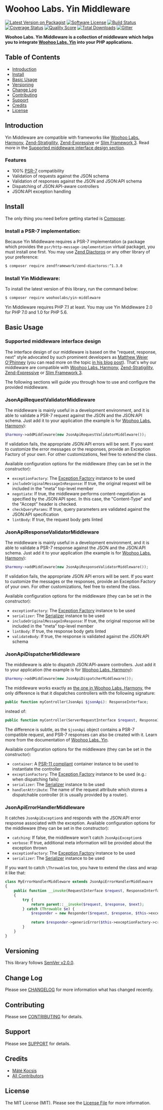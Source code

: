 # Woohoo Labs. Yin Middleware

[![Latest Version on Packagist][ico-version]][link-packagist]
[![Software License][ico-license]](LICENSE.md)
[![Build Status][ico-travis]][link-travis]
[![Coverage Status][ico-scrutinizer]][link-scrutinizer]
[![Quality Score][ico-code-quality]][link-code-quality]
[![Total Downloads][ico-downloads]][link-downloads]
[![Gitter][ico-gitter]][link-gitter]

**Woohoo Labs. Yin Middleware is a collection of middleware which helps you to integrate
[Woohoo Labs. Yin](https://github.com/woohoolabs/yin) into your PHP applications.**

## Table of Contents

* [Introduction](#introduction)
* [Install](#install)
* [Basic Usage](#basic-usage)
* [Versioning](#versioning)
* [Change Log](#change-log)
* [Contributing](#contributing)
* [Support](#support)
* [Credits](#credits)
* [License](#license)

## Introduction

Yin Middleware are compatible with frameworks like [Woohoo Labs. Harmony](https://github.com/woohoolabs/harmony),
[Zend-Stratigility](https://github.com/zendframework/zend-stratigility/), [Zend-Expressive](https://github.com/zendframework/zend-expressive/) or
[Slim Framework 3](http://www.slimframework.com/docs/concepts/middleware.html). Read more in the
[Supported middleware interface design section](#supported-middleware-interface-design).

### Features

- 100% [PSR-7](http://www.php-fig.org/psr/psr-7/) compatibility
- Validation of requests against the JSON schema
- Validation of responses against the JSON and JSON:API schema
- Dispatching of JSON:API-aware controllers
- JSON:API exception handling

## Install

The only thing you need before getting started is [Composer](http://getcomposer.org).

### Install a PSR-7 implementation:

Because Yin Middleware requires a PSR-7 implementation (a package which provides the `psr/http-message-implementation` virtual
package), you must install one first. You may use [Zend Diactoros](https://github.com/zendframework/zend-diactoros) or
any other library of your preference:

```bash
$ composer require zendframework/zend-diactoros:^1.3.0
```

### Install Yin Middleware:

To install the latest version of this library, run the command below:

```bash
$ composer require woohoolabs/yin-middleware
```

Yin Middleware requires PHP 7.1 at least. You may use Yin Middleware 2.0 for PHP 7.0 and 1.0 for PHP 5.6.

## Basic Usage

### Supported middleware interface design

The interface design of our middleware is based on the "request, response, next" style advocated
by such prominent developers as [Matthew Weier O'Phinney](https://mwop.net/) (you can read more on the
topic [in his blog post](https://mwop.net/blog/2015-01-08-on-http-middleware-and-psr-7.html)). That's why
our middleware are compatible with [Woohoo Labs. Harmony](https://github.com/woohoolabs/harmony),
[Zend-Stratigility](https://github.com/zendframework/zend-stratigility/), [Zend-Expressive](https://github.com/zendframework/zend-expressive/) or
[Slim Framework 3](http://www.slimframework.com/docs/concepts/middleware.html).

The following sections will guide you through how to use and configure the provided middleware.

### JsonApiRequestValidatorMiddleware

The middleware is mainly useful in a development environment, and it is able to validate a
PSR-7 request against the JSON and the JSON:API schema. Just add it to your
application (the example is for [Woohoo Labs. Harmony](https://github.com/woohoolabs/harmony)):

```php
$harmony->addMiddleware(new JsonApiRequestValidatorMiddleware());
```

If validation fails, the appropriate JSON:API errors will be sent. If you want to customize
the error messages or the responses, provide an Exception Factory of your own.
For other customizations, feel free to extend the class.

Available configuration options for the middleware (they can be set in the constructor):

- `exceptionFactory`: The [Exception Factory](https://github.com/woohoolabs/yin/#exceptions) instance to be used
- `includeOriginalMessageInResponse`: If true, the original request will be included in the "meta"
top-level member
- `negotiate`: If true, the middleware performs content-negotiation as specified by the JSON:API
spec. In this case, the "Content-Type" and the "Accept" header is checked.
- `checkQueryParams`: If true, query parameters are validated against the JSON:API specification
- `lintBody`: If true, the request body gets linted

### JsonApiResponseValidatorMiddleware

The middleware is mainly useful in a development environment, and it is able to validate a
PSR-7 response against the JSON and the JSON:API schema. Just add it to your
application (the example is for [Woohoo Labs. Harmony](https://github.com/woohoolabs/harmony)):

```php
$harmony->addMiddleware(new JsonApiResponseValidatorMiddleware());
```

If validation fails, the appropriate JSON API errors will be sent. If you want to customize
the messages or the responses, provide an Exception Factory of your own. For other customizations,
feel free to extend the class.

Available configuration options for the middleware (they can be set in the constructor):

- `exceptionFactory`: The [Exception Factory](https://github.com/woohoolabs/yin/#exceptions) instance to be used
- `serializer`: The [Serializer](https://github.com/woohoolabs/yin/#custom-serialization) instance to be used
- `includeOriginalMessageInResponse`: If true, the original response will be included in the "meta" top-level member
- `lintBody`: If true, the response body gets linted
- `validateBody`: If true, the response is validated against the JSON:API schema

### JsonApiDispatcherMiddleware

The middleware is able to dispatch JSON:API-aware controllers. Just add it to your
application (the example is for [Woohoo Labs. Harmony](https://github.com/woohoolabs/harmony)):

```php
$harmony->addMiddleware(new JsonApiDispatcherMiddleware());
```

The middleware works exactly as [the one in Woohoo Labs. Harmony](https://github.com/woohoolabs/harmony#using-your-favourite-di-container-with-harmony),
the only difference is that it dispatches controllers with the following signature:

```php
public function myController(JsonApi $jsonApi): ResponseInterface;
```

instead of:

```php
public function myController(ServerRequestInterface $request, ResponseInterface $response): ResponseInterface;
```

The difference is subtle, as the `$jsonApi` object contains a PSR-7 compatible request,
and PSR-7 responses can also be created with it. Learn more from the documentation of
[Woohoo Labs. Yin](https://github.com/woohoolabs/yin#jsonapi-class).

Available configuration options for the middleware (they can be set in the constructor):

- `container`: A [PSR-11 compliant](http://www.php-fig.org/psr/psr-11/) container instance to be used to instantiate
the controller
- `exceptionFactory`: The [Exception Factory](https://github.com/woohoolabs/yin/#exceptions) instance to be
used (e.g.: when dispatching fails)
- `serializer`: The [Serializer](https://github.com/woohoolabs/yin/#custom-serialization) instance to be used
- `handlerAttribute`: The name of the request attribute which stores a dispatchable controller (it is usually
provided by a router).

### JsonApiErrorHandlerMiddleware

It catches `JsonApiException`s and responds with the JSON:API error response associated with the exception.
Available configuration options for the middleware (they can be set in the constructor):

- `catching`: If false, the middleware won't catch `JsonApiException`s
- `verbose`: If true, additional meta information will be provided about the exception thrown
- `exceptionFactory`: The [Exception Factory](https://github.com/woohoolabs/yin/#exceptions) instance to be
used
- `serializer`: The [Serializer](https://github.com/woohoolabs/yin/#custom-serialization) instance to be used

If you want to catch `\Throwable`s too, you have to extend the class and wrap it like that:

```php
class MyErrorHandlerMiddleware extends JsonApiErrorHandlerMiddleware
{
    public function __invoke(RequestInterface $request, ResponseInterface $response, callable $next): ResponseInterface
    {
        try {
            return parent::__invoke($request, $response, $next);
        } catch (Throwable $e) {
            $responder = new Responder($request, $response, $this->exceptionFactory, $this->serializer);
            
            return $responder->genericError($this->exceptionFactory->createApplicationErrorException($request), [], null, $additionalMeta);
        }
    }
}
```

## Versioning

This library follows [SemVer v2.0.0](http://semver.org/).

## Change Log

Please see [CHANGELOG](CHANGELOG.md) for more information what has changed recently.

## Contributing

Please see [CONTRIBUTING](CONTRIBUTING.md) for details.

## Support

Please see [SUPPORT](SUPPORT.md) for details.

## Credits

- [Máté Kocsis][link-author]
- [All Contributors][link-contributors]

## License

The MIT License (MIT). Please see the [License File](LICENSE.md) for more information.

[ico-version]: https://img.shields.io/packagist/v/woohoolabs/yin-middleware.svg
[ico-license]: https://img.shields.io/badge/license-MIT-brightgreen.svg
[ico-travis]: https://img.shields.io/travis/woohoolabs/yin-middleware/master.svg
[ico-scrutinizer]: https://img.shields.io/scrutinizer/coverage/g/woohoolabs/yin-middleware.svg
[ico-code-quality]: https://img.shields.io/scrutinizer/g/woohoolabs/yin-middleware.svg
[ico-downloads]: https://img.shields.io/packagist/dt/woohoolabs/yin-middleware.svg
[ico-gitter]: https://badges.gitter.im/woohoolabs/yin-middleware.svg

[link-packagist]: https://packagist.org/packages/woohoolabs/yin-middleware
[link-travis]: https://travis-ci.org/woohoolabs/yin-middleware
[link-scrutinizer]: https://scrutinizer-ci.com/g/woohoolabs/yin-middleware/code-structure
[link-code-quality]: https://scrutinizer-ci.com/g/woohoolabs/yin-middleware
[link-downloads]: https://packagist.org/packages/woohoolabs/yin-middleware
[link-author]: https://github.com/kocsismate
[link-contributors]: ../../contributors
[link-gitter]: https://gitter.im/woohoolabs/yin-middleware?utm_source=badge&utm_medium=badge&utm_campaign=pr-badge
